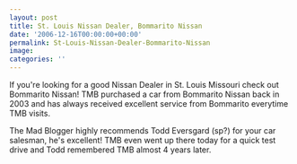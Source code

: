 ```yaml
---
layout: post
title: St. Louis Nissan Dealer, Bommarito Nissan
date: '2006-12-16T00:00:00+00:00'
permalink: St-Louis-Nissan-Dealer-Bommarito-Nissan
image: 
categories: ''
---
```

If you&#39;re looking for a good Nissan Dealer in St. Louis Missouri check out Bommarito Nissan! TMB purchased a car from Bommarito Nissan back in 2003 and has always received excellent service from Bommarito everytime TMB visits.

The Mad Blogger highly recommends Todd Eversgard (sp?) for your car salesman, he&#39;s excellent! TMB even went up there today for a quick test drive and Todd remembered TMB almost 4 years later.
